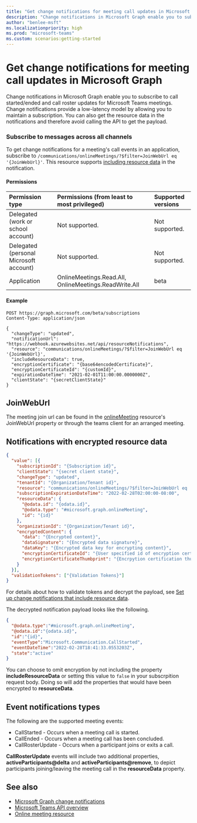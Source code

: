 ```yaml
---
title: "Get change notifications for meeting call updates in Microsoft Graph"
description: "Change notifications in Microsoft Graph enable you to subscribe to call started/ended and call roster updates for Microsoft Teams meetings."
author: "benlee-msft"
ms.localizationpriority: high
ms.prod: "microsoft-teams"
ms.custom: scenarios:getting-started
---
```


# Get change notifications for meeting call updates in Microsoft Graph

Change notifications in Microsoft Graph enable you to subscribe to call started/ended and call roster updates for Microsoft Teams meetings. Change notifications provide a low-latency model by allowing you to maintain a subscription. You can also get the resource data in the notifications and therefore avoid calling the API to get the payload.

### Subscribe to messages across all channels

To get change notifications for a meeting's call events in an application, subscribe to `/communications/onlineMeetings/?$filter=JoinWebUrl eq '{JoinWebUrl}'`. This resource supports [including resource data](webhooks-with-resource-data.md) in the notification.

#### Permissions

|Permission type      | Permissions (from least to most privileged)              | Supported versions |
|:--------------------|:---------------------------------------------------------|:-------------------|
|Delegated (work or school account) | Not supported. | Not supported. |
|Delegated (personal Microsoft account) | Not supported.    | Not supported. |
|Application | OnlineMeetings.Read.All, OnlineMeetings.ReadWrite.All | beta |

#### Example

```http
POST https://graph.microsoft.com/beta/subscriptions
Content-Type: application/json

{
  "changeType": "updated",
  "notificationUrl": "https://webhook.azurewebsites.net/api/resourceNotifications",
  "resource": "communications/onlineMeetings/?$filter=JoinWebUrl eq '{JoinWebUrl}',
  "includeResourceData": true,
  "encryptionCertificate": "{base64encodedCertificate}",
  "encryptionCertificateId": "{customId}",
  "expirationDateTime": "2021-02-01T11:00:00.0000000Z",
  "clientState": "{secretClientState}"
}
```

## JoinWebUrl
The meeting join url can be found in the [onlineMeeting](/graph/api/resources/onlinemeeting?view=graph-rest-beta) resource's JoinWebUrl property or through the teams client for an arranged meeting.


## Notifications with encrypted resource data
```json
{
  "value": [{
    "subscriptionId": "{Subscription id}",
    "clientState": "{secret client state}",
    "changeType": "updated",
    "tenantId": "{Organization/Tenant id}",
    "resource": "communications/onlineMeetings/?$filter=JoinWebUrl eq '{JoinWebUrl}'",
    "subscriptionExpirationDateTime": "2022-02-28T02:00:00-08:00",
    "resourceData": {
      "@odata.id": "{odata.id}",
      "@odata.type": "#microsoft.graph.onlineMeeting",
      "id": "{id}"
    },
    "organizationId": "{Organization/Tenant id}",
    "encryptedContent": {
      "data": "{Encrypted content}",
      "dataSignature": "{Encrypted data signature}",
      "dataKey": "{Encrypted data key for encrypting content}",
      "encryptionCertificateId": "{User specified id of encryption certificate}",
      "encryptionCertificateThumbprint": "{Encrpytion certification thumbprint}"
    }
  }],
  "validationTokens": ["{Validation Tokens}"]
}
```

For details about how to validate tokens and decrypt the payload, see [Set up change notifications that include resource data](webhooks-with-resource-data.md).

The decrypted notification payload looks like the following.
```json
{
  "@odata.type":"#microsoft.graph.onlineMeeting",
  "@odata.id":"{odata.id}",
  "id":"{id}",
  "eventType":"Microsoft.Communication.CallStarted",
  "eventDateTime":"2022-02-28T18:41:33.0553203Z",
  "state":"active"
}
```

You can choose to omit encryption by not including the property **includeResourceData** or setting this value to `false` in your subscrpition request body. Doing so will add the properties that would have been encrypted to **resourceData**.
## Event notifications types
The following are the supported meeting events:
- CallStarted - Occurs when a meeting call is started.
- CallEnded - Occurs when a meeting call has been concluded.
- CallRosterUpdate - Occurs when a participant joins or exits a call.

**CallRosterUpdate** events will include two additional properties, **activeParticipants@delta** and **activeParticipants@remove**, to depict participants joining/leaving the meeting call in the **resourceData** property.

## See also
- [Microsoft Graph change notifications](webhooks.md)
- [Microsoft Teams API overview](teams-concept-overview.md)
- [Online meeting resource](/graph/api/resources/onlinemeeting?view=graph-rest-beta)
